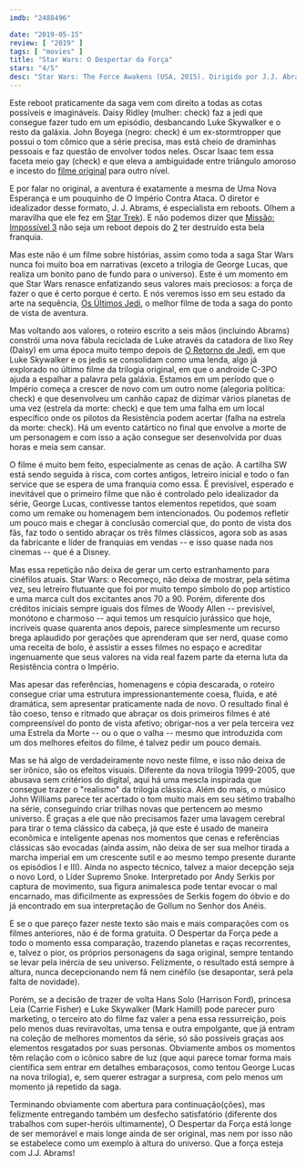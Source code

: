 ```yaml
---
imdb: "2488496"

date: "2019-05-15"
review: [ "2019" ]
tags: [ "movies" ]
title: "Star Wars: O Despertar da Força"
stars: "4/5"
desc: "Star Wars: The Force Awakens (USA, 2015). Dirigido por J.J. Abrams. Escrito por Lawrence Kasdan, J.J. Abrams, Michael Arndt, George Lucas. Com Harrison Ford, Mark Hamill, Carrie Fisher, Adam Driver, Daisy Ridley, John Boyega, Oscar Isaac, Lupita Nyong'o, Andy Serkis. Texto original de 2016-01-08."
---
```

Este reboot praticamente da saga vem com direito a todas as cotas possíveis e imagináveis. Daisy Ridley (mulher: check) faz a jedi que consegue fazer tudo em um episódio, desbancando Luke Skywalker e o resto da galáxia. John Boyega (negro: check) é um ex-stormtropper que possui o tom cômico que a série precisa, mas está cheio de draminhas pessoais e faz questão de envolver todos neles. Oscar Isaac tem essa faceta meio gay (check) e que eleva a ambiguidade entre triângulo amoroso e incesto do [filme original](/guerra-nas-estrelas) para outro nível.

E por falar no original, a aventura é exatamente a mesma de Uma Nova Esperança e um pouquinho de O Império Contra Ataca. O diretor e idealizador desse formato, J. J. Abrams, é especialista em reboots. Olhem a maravilha que ele fez em [Star Trek](/star-trek)). E não podemos dizer que [Missão: Impossível 3](/missao-impossivel-3) não seja um reboot depois do [2](/missao-impossivel-2) ter destruído esta bela franquia.

Mas este não é um filme sobre histórias, assim como toda a saga Star Wars nunca foi muito boa em narrativas (exceto a trilogia de George Lucas, que realiza um bonito pano de fundo para o universo). Este é um momento em que Star Wars renasce enfatizando seus valores mais preciosos: a força de fazer o que é certo porque é certo. E nós veremos isso em seu estado da arte na sequência, [Os Últimos Jedi](/star-wars-os-ultimos-jedi), o melhor filme de toda a saga do ponto de vista de aventura.

Mas voltando aos valores, o roteiro escrito a seis mãos (incluindo Abrams) constrói uma nova fábula reciclada de Luke através da catadora de lixo Rey (Daisy) em uma época muito tempo depois de [O Retorno de Jedi](/o-retorno-de-jedi), em que Luke Skywalker e os jedis se consolidam como uma lenda, algo já explorado no último filme da trilogia original, em que o androide C-3PO ajuda a espalhar a palavra pela galáxia. Estamos em um período que o Império começa a crescer de novo com um outro nome (alegoria política: check) e que desenvolveu um canhão capaz de dizimar vários planetas de uma vez (estrela da morte: check) e que tem uma falha em um local específico onde os pilotos da Resistência podem acertar (falha na estrela da morte: check). Há um evento catártico no final que envolve a morte de um personagem e com isso a ação consegue ser desenvolvida por duas horas e meia sem cansar.

O filme é muito bem feito, especialmente as cenas de ação. A cartilha SW está sendo seguida à risca, com cortes antigos, letreiro inicial e todo o fan service que se espera de uma franquia como essa. É previsível, esperado e inevitável que o primeiro filme que não é controlado pelo idealizador da série, George Lucas, contivesse tantos elementos repetidos, que soam como um remake ou homenagem bem intencionados. Ou podemos refletir um pouco mais e chegar à conclusão comercial que, do ponto de vista dos fãs, faz todo o sentido abraçar os três filmes clássicos, agora sob as asas da fabricante e líder de franquias em vendas -- e isso quase nada nos cinemas -- que é a Disney.

Mas essa repetição não deixa de gerar um certo estranhamento para cinéfilos atuais. Star Wars: o Recomeço, não deixa de mostrar, pela sétima vez, seu letreiro flutuante que foi por muito tempo símbolo do pop artístico e uma marca cult dos excitantes anos 70 a 90. Porém, diferente dos créditos iniciais sempre iguais dos filmes de Woody Allen -- previsível, monótono e charmoso -- aqui temos um resquício jurássico que hoje, incríveis quase quarenta anos depois, parece simplesmente um recurso brega aplaudido por gerações que aprenderam que ser nerd, quase como uma receita de bolo, é assistir a esses filmes no espaço e acreditar ingenuamente que seus valores na vida real fazem parte da eterna luta da Resistência contra o Império.

Mas apesar das referências, homenagens e cópia descarada, o roteiro consegue criar uma estrutura impressionantemente coesa, fluida, e até dramática, sem apresentar praticamente nada de novo. O resultado final é tão coeso, tenso e ritmado que abraçar os dois primeiros filmes é até compreensível do ponto de vista afetivo; obrigar-nos a ver pela terceira vez uma Estrela da Morte -- ou o que o valha -- mesmo que introduzida com um dos melhores efeitos do filme, é talvez pedir um pouco demais.

Mas se há algo de verdadeiramente novo neste filme, e isso não deixa de ser irônico, são os efeitos visuais. Diferente da nova trilogia 1999-2005, que abusava sem critérios do digital, aqui há uma mescla inspirada que consegue trazer o "realismo" da trilogia clássica. Além do mais, o músico John Williams parece ter acertado o tom muito mais em seu sétimo trabalho na série, conseguindo criar trilhas novas que pertencem ao mesmo universo. É graças a ele que não precisamos fazer uma lavagem cerebral para tirar o tema clássico da cabeça, já que este é usado de maneira econômica e inteligente apenas nos momentos que cenas e referências clássicas são evocadas (ainda assim, não deixa de ser sua melhor tirada a marcha imperial em um crescente sutil e ao mesmo tempo presente durante os episódios I e III). Ainda no aspecto técnico, talvez a maior decepção seja o novo Lord, o Líder Supremo Snoke. Interpretado por Andy Serkis por captura de movimento, sua figura animalesca pode tentar evocar o mal encarnado, mas dificilmente as expressões de Serkis fogem do óbvio e do já encontrado em sua interpretação de Gollum no Senhor dos Anéis.

E se o que pareço fazer neste texto são mais e mais comparações com os filmes anteriores, não é de forma gratuita. O Despertar da Força pede a todo o momento essa comparação, trazendo planetas e raças recorrentes, e, talvez o pior, os próprios personagens da saga original, sempre tentando se levar pela inércia de seu universo. Felizmente, o resultado está sempre à altura, nunca decepcionando nem fã nem cinéfilo (se desapontar, será pela falta de novidade).

Porém, se a decisão de trazer de volta Hans Solo (Harrison Ford), princesa Leia (Carrie Fisher) e Luke Skywalker (Mark Hamill) pode parecer puro marketing, o terceiro ato do filme faz valer a pena essa ressurreição, pois pelo menos duas reviravoltas, uma tensa e outra empolgante, que já entram na coleção de melhores momentos da série, só são possíveis graças aos elementos resgatados por suas personas. Obviamente ambos os momentos têm relação com o icônico sabre de luz (que aqui parece tomar forma mais científica sem entrar em detalhes embaraçosos, como tentou George Lucas na nova trilogia), e, sem querer estragar a surpresa, com pelo menos um momento já repetido da saga.

Terminando obviamente com abertura para continuação(ções), mas felizmente entregando também um desfecho satisfatório (diferente dos trabalhos com super-heróis ultimamente), O Despertar da Força está longe de ser memorável e mais longe ainda de ser original, mas nem por isso não se estabelece como um exemplo à altura do universo. Que a força esteja com J.J. Abrams!
